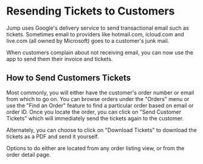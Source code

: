 # Resending Tickets to Customers

Jump uses Google's delivery service to send transactional email such as tickets. Sometimes email to providers like
hotmail.com, icloud.com and live.com (all owned by Microsoft) goes to a customer's junk mail.

When customers complain about not receiving email, you can now use the app to send them their invoice and tickets.

## How to Send Customers Tickets

Most commonly, you will either have the customer's order number or email from which to go on. You can browse 
orders under the "Orders" menu or use the "Find an Order" feature to find a particular order based on email
or order ID. Once you locate the order, you can click on "Send Customer Tickets" which will immediately send
the tickets again to the customer. 

Alternately, you can choose to click on "Download Tickets" to download the tickets as a PDF and send it yourself.

Options to do either are located from any order listing view, or from the order detail page.
